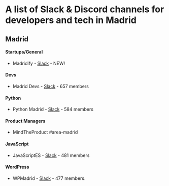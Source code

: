 # A list of Slack & Discord channels for developers and tech in Madrid

## Madrid

#### Startups/General

- Madridify - [Slack](https://madridify.com/) - NEW!

#### Devs

- Madrid Devs - [Slack](https://madrid-devs.slack.com) - 657 members

#### Python

- Python Madrid - [Slack](https://python-madrid-learn.slack.com) - 584 members

#### Product Managers

- MindTheProduct #area-madrid

#### JavaScript

- JavaScriptES - [Slack](https://javascriptes.slack.com) - 481 members

#### WordPress

- WPMadrid - [Slack](https://wpmadrid.slack.com) - 477 members.
